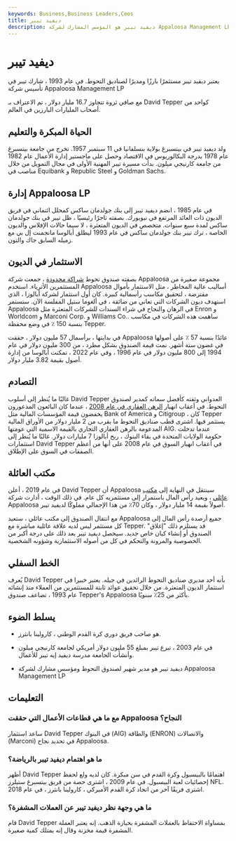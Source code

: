```yaml
---
keywords: Business,Business Leaders,Ceos
title: ديفيد تيبر
description: ديفيد تيبر هو المؤسس المشارك لشركة Appaloosa Management LP ومدير صندوق تحوط ناجح. وهو معروف بأنه متخصص في الديون المتعثرة.
---
```


# ديفيد تيبر
يعتبر ديفيد تيبر مستثمرًا بارزًا ومديرًا لصناديق التحوط. في عام 1993 ، شارك تيبر في تأسيس شركة Appaloosa Management LP

مع صافي ثروة تتجاوز 16.7 مليار دولار ، تم الاعتراف بـ David Tepper كواحد من أصحاب المليارات البارزين في العالم.

## الحياة المبكرة والتعليم

ولد ديفيد تيبر في بيتسبرغ بولاية بنسلفانيا في 11 سبتمبر 1957. تخرج من جامعة بيتسبرغ عام 1978 بدرجة البكالوريوس في الاقتصاد وحصل على ماجستير إدارة الأعمال عام 1982 من جامعة كارنيجي ميلون. بدأت مسيرة تيبر المهنية الأولى في مجال التمويل من خلال مناصب في Equibank و Republic Steel و Goldman Sachs.

## إدارة Appaloosa LP

في عام 1985 ، انضم ديفيد تيبر إلى بنك جولدمان ساكس كمحلل ائتماني في فريق الديون ذات العائد المرتفع في نيويورك. بصفته تاجرًا رئيسيًا ، ظل تيبر في بنك جولدمان ساكس لمدة سبع سنوات. متخصص في الديون المتعثرة ، لا سيما حالات الإفلاس والديون الخاصة ، ترك تيبر بنك جولدمان ساكس في عام 1993 ليطلق أبالوسا مانجمنت إل بي مع زميله السابق جاك والتون.

## الاستثمار في الديون

بصفته صندوق تحوط [شراكة محدودة](/limitedpartnership) ، جمعت شركة Appaloosa مجموعة صغيرة من المستثمرين الأثرياء. استخدم Appaloosa أساليب عالية المخاطر ، مثل الاستثمار بأموال مقترضة ، لتحقيق مكاسب رأسمالية كبيرة. كان أول استثمار لشركة أبالوزا ، الذي استهدف ديون الشركات التي تعاني من ضائقة ، في ألغوما ستيل المفلسة الآن. ستستمر Appaloosa في الرهان والنجاح في شراء السندات للشركات المتعثرة مثل Enron و Worldcom و Marconi Corp. و Williams Co.. ساهمت هذه الشركات في مكاسب بنسبة 150 ٪ في وضع محفظة Tepper.

في بدايتها ، برأسمال 57 مليون دولار ، حققت Appaloosa عائدًا بنسبة 57 ٪ على أصولها في غضون ستة أشهر. نمت قيمة الصندوق بشكل مطرد ، من 300 مليون دولار في عام 1994 إلى 800 مليون دولار في عام 1996 ، وفي عام 2022 ، تمكنت أبالوسا من إدارة أصول بقيمة 3.82 مليار دولار.

## التصادم

غالبًا ما يُنظر إلى أسلوب David Tepper العدواني وثقته كأفضل سماته كمدير لصندوق التحوط. في أعقاب انهيار [الرهن العقاري في عام 2008](/subprime_mortgage) ، عندما كان البائعون المذعورون يخفضون قيمة المؤسسات المالية مثل Bank of America و Citigroup ، كان Tepper يستثمر فيها. اشترى قطب صناديق التحوط ما يقرب من 2 مليار دولار من الأوراق المالية المدعومة بالرهن العقاري التجاري بالقيمة الاسمية التي عومتها AIG. عندما تدخلت حكومة الولايات المتحدة في بقاء البنوك ، ربح أبالوزا 7 مليارات دولار. غالبًا ما يُنظر إلى استثمارات David Tepper في أعقاب انهيار السوق في عام 2008 على أنها من أعظم الصفقات في السوق على الإطلاق.

## مكتب العائلة

في عام 2019 ، أعلن David Tepper أن Appaloosa سينتقل في النهاية إلى [مكتب عائلي](/family-offices) ، ويعيد رأس المال باستمرار إلى مستثمريه كل عام. في ذلك الوقت ، أدارت شركة Appaloosa أصولاً بقيمة 14 مليار دولار ، وكان 70٪ من هذا الإجمالي مملوكًا لديفيد تيبر.

مع انتقال الصندوق إلى مكتب عائلي ، ستعيد Appaloosa جميع أرصدة رأس المال إلى كل مستثمر ليس لديه علاقة عائلية مباشرة مع Tepper. قد يستلزم ذلك "إغلاق" الصندوق أو إنشاء كيان خاص جديد. سيحصل ديفيد تيبر بعد ذلك على درجة أكبر من الخصوصية والمرونة والتحكم في كل من أصوله الاستثمارية وشؤونه الشخصية.

## الخط السفلي

يُعرف David Tepper بأنه أحد مديري صناديق التحوط الرائدين في جيله. يعتبر خبيرا في استثمار الديون المتعثرة. من خلال تحقيق عوائد ثابتة للمستثمرين من العملاء منذ إنشائه عام 1993 ، تضاعف صندوق Tepper's Appaloosa بأكثر من 25٪ سنويًا.

## يسلط الضوء

- هو صاحب فريق دوري كرة القدم الوطني ، كارولينا بانثرز.

- في عام 2003 ، تبرع تيبر بمبلغ 55 مليون دولار أمريكي لجامعة كارنيجي ميلون وأنشأت الجامعة مدرسة ديفيد إيه تيبر للأعمال.

- ديفيد تيبر هو مدير شهير لصندوق التحوط ومؤسس مشارك لشركة Appaloosa Management LP

## التعليمات

### مع ما هي قطاعات الأعمال التي حققت Appaloosa النجاح؟

ساعد استثمار David Tepper في البنوك (AIG) والطاقة (ENRON) والاتصالات (Marconi) في تحديد نجاح Appaloosa.

### ما هو اهتمام ديفيد تيبر بالرياضة؟

أظهر David Tepper اهتمامًا بالبيسبول وكرة القدم في سن مبكرة. كان لديه ولع لحفظ إحصائيات لعبة البيسبول. في عام 2009 ، اشترى حصة من فريق بيتسبرغ ستيلرز NFL. اشترى فريقًا آخر من اتحاد كرة القدم الأميركي ، كارولينا بانثرز ، في عام 2018.

### ما هي وجهة نظر ديفيد تيبر عن العملات المشفرة؟

قام David Tepper بمساواة الاحتفاظ بالعملات المشفرة بحيازة الذهب. إنه يعتبر العملة المشفرة قيمة مخزنة وقال إنه يمتلك كمية صغيرة.

